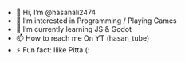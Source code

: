 - 👋 Hi, I’m @hasanali2474
- 👀 I’m interested in Programming / Playing Games
- 🌱 I’m currently learning JS & Godot
- 📫 How to reach me On YT (hasan_tube)
- ⚡ Fun fact: Ilike Pitta (:

<!---
hasanali2474/hasanali2474 is a ✨ special ✨ repository because its `README.md` (this file) appears on your GitHub profile.
You can click the Preview link to take a look at your changes.
--->
